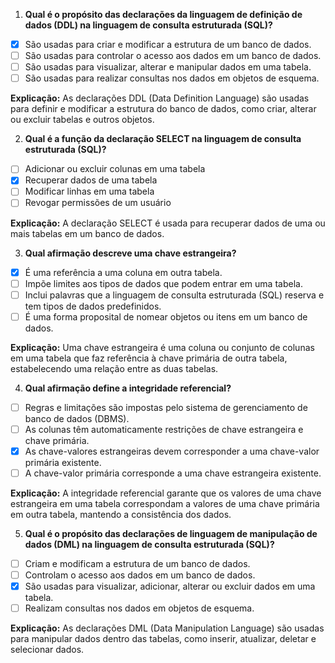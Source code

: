 1. **Qual é o propósito das declarações da linguagem de definição de dados (DDL) na linguagem de consulta estruturada (SQL)?**

- [x] São usadas para criar e modificar a estrutura de um banco de dados.
- [ ] São usadas para controlar o acesso aos dados em um banco de dados.
- [ ] São usadas para visualizar, alterar e manipular dados em uma tabela.
- [ ] São usadas para realizar consultas nos dados em objetos de esquema.

**Explicação:** As declarações DDL (Data Definition Language) são usadas para definir e modificar a estrutura do banco de dados, como criar, alterar ou excluir tabelas e outros objetos.

2. **Qual é a função da declaração SELECT na linguagem de consulta estruturada (SQL)?**

- [ ] Adicionar ou excluir colunas em uma tabela
- [x] Recuperar dados de uma tabela
- [ ] Modificar linhas em uma tabela
- [ ] Revogar permissões de um usuário

**Explicação:** A declaração SELECT é usada para recuperar dados de uma ou mais tabelas em um banco de dados.

3. **Qual afirmação descreve uma chave estrangeira?**

- [x] É uma referência a uma coluna em outra tabela.
- [ ] Impõe limites aos tipos de dados que podem entrar em uma tabela.
- [ ] Inclui palavras que a linguagem de consulta estruturada (SQL) reserva e tem tipos de dados predefinidos.
- [ ] É uma forma proposital de nomear objetos ou itens em um banco de dados.

**Explicação:** Uma chave estrangeira é uma coluna ou conjunto de colunas em uma tabela que faz referência à chave primária de outra tabela, estabelecendo uma relação entre as duas tabelas.

4. **Qual afirmação define a integridade referencial?**

- [ ] Regras e limitações são impostas pelo sistema de gerenciamento de banco de dados (DBMS).
- [ ] As colunas têm automaticamente restrições de chave estrangeira e chave primária.
- [x] As chave-valores estrangeiras devem corresponder a uma chave-valor primária existente.
- [ ] A chave-valor primária corresponde a uma chave estrangeira existente.

**Explicação:** A integridade referencial garante que os valores de uma chave estrangeira em uma tabela correspondam a valores de uma chave primária em outra tabela, mantendo a consistência dos dados.

5. **Qual é o propósito das declarações de linguagem de manipulação de dados (DML) na linguagem de consulta estruturada (SQL)?**

- [ ] Criam e modificam a estrutura de um banco de dados.
- [ ] Controlam o acesso aos dados em um banco de dados.
- [x] São usadas para visualizar, adicionar, alterar ou excluir dados em uma tabela.
- [ ] Realizam consultas nos dados em objetos de esquema.

**Explicação:** As declarações DML (Data Manipulation Language) são usadas para manipular dados dentro das tabelas, como inserir, atualizar, deletar e selecionar dados.